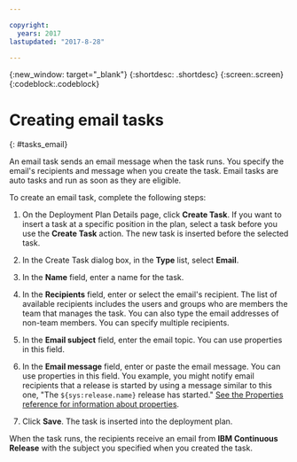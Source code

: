 ```yaml
---

copyright:
  years: 2017
lastupdated: "2017-8-28"

---
```


{:new_window: target="_blank"}
{:shortdesc: .shortdesc}
{:screen:.screen}
{:codeblock:.codeblock}

# Creating email tasks
{: #tasks_email}

An email task sends an email message when the task runs. You specify the email's recipients and message when you create the task. Email tasks are auto tasks and run as soon as they are eligible.

To create an email task, complete the following steps:

1. On the Deployment Plan Details page, click **Create Task**. If you want to insert a task at a specific position in the plan, select a task before you use the **Create Task** action. The new task is inserted before the selected task.

1. In the Create Task dialog box, in the **Type** list, select **Email**.

1. In the **Name** field, enter a name for the task.

3. In the **Recipients** field, enter or select the email's recipient. The list of available recipients includes the users and groups who are members the team that manages the task. You can also type the email addresses of non-team members. You can specify multiple recipients.

3. In the **Email subject** field, enter the email topic. You can use properties in this field.

3. In the **Email message** field, enter or paste the email message. You can use properties in this field. You example, you might notify email recipients that a release is started by using a message similar to this one, "The `${sys:release.name}` release has started." [See the Properties reference for information about properties](/docs/services/UCCR/UCCR_property_ref.html#property_overview). 

5. Click **Save**. The task is inserted into the deployment plan.

When the task runs, the recipients receive an email from **IBM Continuous Release** with the subject you specified when you created the task.


